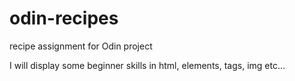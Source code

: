 # odin-recipes
recipe assignment for Odin project

I will display some beginner skills in html, elements, tags, img etc...
